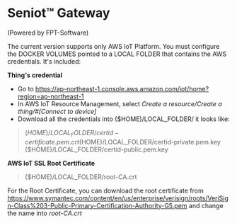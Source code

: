 # Seniot™ Gateway

(Powered by FPT-Software)

The current version supports only AWS IoT Platform. You must configure the DOCKER VOLUMES pointed to a LOCAL FOLDER that contains the AWS credentials. It's included:

**Thing's credential**
+ Go to https://ap-northeast-1.console.aws.amazon.com/iot/home?region=ap-northeast-1
+ In AWS IoT Resource Management, select *Create a resource/Create a thing/#[Connect to device]*
+ Download all the credentials into ($HOME)/LOCAL_FOLDER/ it looks like:

>($HOME)/LOCAL_FOLDER/certid-certificate.pem.crt 
>($HOME)/LOCAL_FOLDER/certid-private.pem.key 
>($HOME)/LOCAL_FOLDER/certid-public.pem.key 

**AWS IoT SSL Root Certificate**

>($HOME)/LOCAL_FOLDER/root-CA.crt

For the Root Certificate, you can download the root certificate from https://www.symantec.com/content/en/us/enterprise/verisign/roots/VeriSign-Class%203-Public-Primary-Certification-Authority-G5.pem and change the name into *root-CA.crt*
